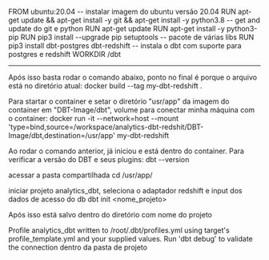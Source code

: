 FROM ubuntu:20.04 -- instalar imagem do ubuntu versão 20.04
RUN apt-get update && apt-get install -y git && apt-get install -y python3.8 -- get and update do git e python
RUN apt-get update
RUN apt-get install -y python3-pip
RUN pip3 install --upgrade pip setuptools -- pacote de várias libs
RUN pip3 install dbt-postgres dbt-redshift -- instala o dbt com suporte para postgres e redshift
WORKDIR /dbt

----

Após isso basta rodar o comando abaixo, ponto no final é porque o arquivo está no diretório atual:
docker build --tag my-dbt-redshift .

Para startar o container e setar o diretório "usr/app" da imagem do container em "DBT-Image/dbt", volume para conectar minha máquina com o container:
docker run -it --network=host --mount 'type=bind,source=/workspace/analytics-dbt-redshit/DBT-Image/dbt,destination=/usr/app' my-dbt-redshift

Ao rodar o comando anterior, já iniciou e está dentro do container. Para verificar a versão do DBT e seus plugins:
dbt --version

acessar a pasta compartilhada
cd /usr/app/

iniciar projeto analytics_dbt, seleciona o adaptador redshift e input dos dados de acesso do db
dbt init <nome_projeto> 

Após isso está salvo dentro do diretório com nome do projeto

Profile analytics_dbt written to /root/.dbt/profiles.yml using target's profile_template.yml and your supplied values. Run 'dbt debug' to validate the connection dentro da pasta de projeto